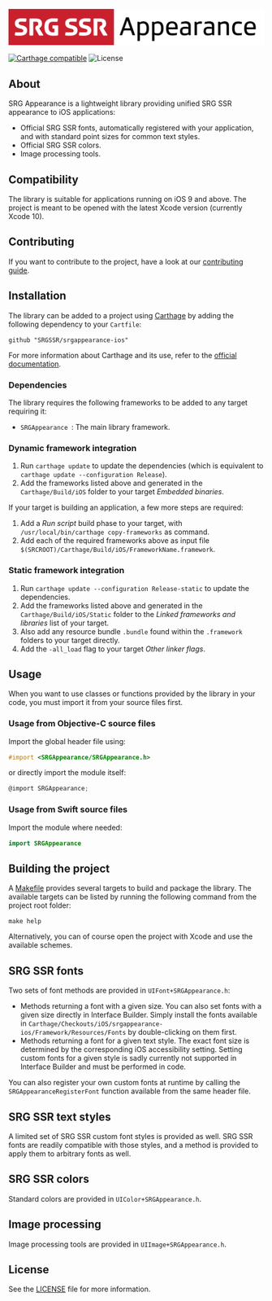 ![SRG Appearance logo](README-images/logo.png)

[![Carthage compatible](https://img.shields.io/badge/Carthage-compatible-4BC51D.svg?style=flat)](https://github.com/Carthage/Carthage) ![License](https://img.shields.io/badge/license-MIT-lightgrey.svg)

## About

SRG Appearance is a lightweight library providing unified SRG SSR appearance to iOS applications:

* Official SRG SSR fonts, automatically registered with your application, and with standard point sizes for common text styles.
* Official SRG SSR colors.
* Image processing tools.

## Compatibility

The library is suitable for applications running on iOS 9 and above. The project is meant to be opened with the latest Xcode version (currently Xcode 10).

## Contributing

If you want to contribute to the project, have a look at our [contributing guide](CONTRIBUTING.md).

## Installation

The library can be added to a project using [Carthage](https://github.com/Carthage/Carthage) by adding the following dependency to your `Cartfile`:
    
```
github "SRGSSR/srgappearance-ios"
```

For more information about Carthage and its use, refer to the [official documentation](https://github.com/Carthage/Carthage).

### Dependencies

The library requires the following frameworks to be added to any target requiring it:

* `SRGAppearance `: The main library framework.

### Dynamic framework integration

1. Run `carthage update` to update the dependencies (which is equivalent to `carthage update --configuration Release`). 
2. Add the frameworks listed above and generated in the `Carthage/Build/iOS` folder to your target _Embedded binaries_.

If your target is building an application, a few more steps are required:

1. Add a _Run script_ build phase to your target, with `/usr/local/bin/carthage copy-frameworks` as command.
2. Add each of the required frameworks above as input file `$(SRCROOT)/Carthage/Build/iOS/FrameworkName.framework`.

### Static framework integration

1. Run `carthage update --configuration Release-static` to update the dependencies. 
2. Add the frameworks listed above and generated in the `Carthage/Build/iOS/Static` folder to the _Linked frameworks and libraries_ list of your target.
3. Also add any resource bundle `.bundle` found within the `.framework` folders to your target directly.
4. Add the `-all_load` flag to your target _Other linker flags_.

## Usage

When you want to use classes or functions provided by the library in your code, you must import it from your source files first.

### Usage from Objective-C source files

Import the global header file using:

```objective-c
#import <SRGAppearance/SRGAppearance.h>
```

or directly import the module itself:

```objective-c
@import SRGAppearance;
```

### Usage from Swift source files

Import the module where needed:

```swift
import SRGAppearance
```

## Building the project

A [Makefile](../Makefile) provides several targets to build and package the library. The available targets can be listed by running the following command from the project root folder:

```
make help
```

Alternatively, you can of course open the project with Xcode and use the available schemes.

## SRG SSR fonts

Two sets of font methods are provided in `UIFont+SRGAppearance.h`:

* Methods returning a font with a given size. You can also set fonts with a given size directly in Interface Builder. Simply install the fonts available in `Carthage/Checkouts/iOS/srgappearance-ios/Framework/Resources/Fonts` by double-clicking on them first.
* Methods returning a font for a given text style. The exact font size is determined by the corresponding iOS accessibility setting. Setting custom fonts for a given style is sadly currently not supported in Interface Builder and must be performed in code.

You can also register your own custom fonts at runtime by calling the `SRGAppearanceRegisterFont` function available from the same header file.

## SRG SSR text styles

A limited set of SRG SSR custom font styles is provided as well. SRG SSR fonts are readily compatible with those styles, and a method is provided to apply them to arbitrary fonts as well.

## SRG SSR colors

Standard colors are provided in `UIColor+SRGAppearance.h`.

## Image processing

Image processing tools are provided in `UIImage+SRGAppearance.h`.

## License

See the [LICENSE](../LICENSE) file for more information.



